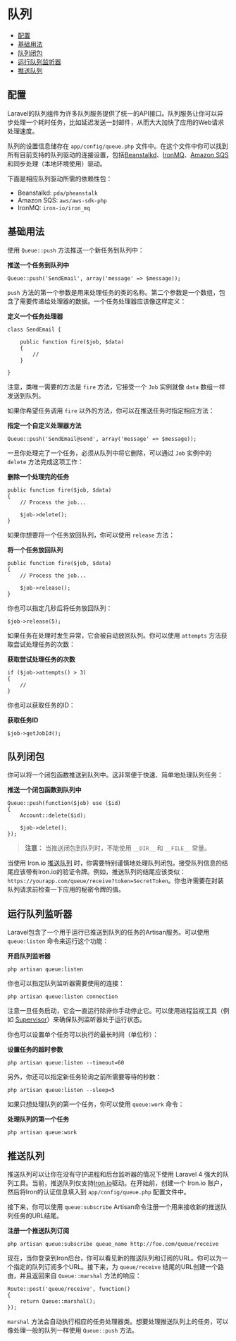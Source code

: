 # 队列

- [配置](#configuration)
- [基础用法](#basic-usage)
- [队列闭包](#queueing-closures)
- [运行队列监听器](#running-the-queue-listener)
- [推送队列](#push-queues)

<a name="configuration"></a>
## 配置

Laravel的队列组件为许多队列服务提供了统一的API接口。队列服务让你可以异步处理一个耗时任务，比如延迟发送一封邮件，从而大大加快了应用的Web请求处理速度。

队列的设置信息储存在 `app/config/queue.php` 文件中。在这个文件中你可以找到所有目前支持的队列驱动的连接设置，包括[Beanstalkd](http://kr.github.com/beanstalkd)、[IronMQ](http://iron.io)、[Amazon SQS](http://aws.amazon.com/sqs)和同步处理（本地环境使用）驱动。

下面是相应队列驱动所需的依赖性包：

- Beanstalkd: `pda/pheanstalk`
- Amazon SQS: `aws/aws-sdk-php`
- IronMQ: `iron-io/iron_mq`

<a name="basic-usage"></a>
## 基础用法

使用 `Queue::push` 方法推送一个新任务到队列中：

**推送一个任务到队列中**

	Queue::push('SendEmail', array('message' => $message));

`push` 方法的第一个参数是用来处理任务的类的名称。第二个参数是一个数组，包含了需要传递给处理器的数据。一个任务处理器应该像这样定义：

**定义一个任务处理器**

	class SendEmail {

		public function fire($job, $data)
		{
			//
		}

	}

注意，类唯一需要的方法是 `fire` 方法，它接受一个 `Job` 实例就像 `data` 数组一样发送到队列。

如果你希望任务调用 `fire` 以外的方法，你可以在推送任务时指定相应方法：

**指定一个自定义处理器方法**

	Queue::push('SendEmail@send', array('message' => $message));

一旦你处理完了一个任务，必须从队列中将它删除，可以通过 `Job` 实例中的 `delete` 方法完成这项工作：

**删除一个处理完的任务**

	public function fire($job, $data)
	{
		// Process the job...

		$job->delete();
	}

如果你想要将一个任务放回队列，你可以使用 `release` 方法：

**将一个任务放回队列**

	public function fire($job, $data)
	{
		// Process the job...

		$job->release();
	}

你也可以指定几秒后将任务放回队列：

	$job->release(5);

如果任务在处理时发生异常，它会被自动放回队列。你可以使用 `attempts` 方法获取尝试处理任务的次数：

**获取尝试处理任务的次数**

	if ($job->attempts() > 3)
	{
		//
	}

你也可以获取任务的ID：

**获取任务ID**

	$job->getJobId();

<a name="queueing-closures"></a>
## 队列闭包

你可以将一个闭包函数推送到队列中。这非常便于快速、简单地处理队列任务：

**推送一个闭包函数到队列中**

	Queue::push(function($job) use ($id)
	{
		Account::delete($id);

		$job->delete();
	});

> **注意：** 当推送闭包到队列时，不能使用 `__DIR__` 和 `__FILE__` 常量。

当使用 Iron.io [推送队列](#push-queues) 时，你需要特别谨慎地处理队列闭包。接受队列信息的结尾应该带有Iron.io的验证令牌。例如，推送队列的结尾应该类似： `https://yourapp.com/queue/receive?token=SecretToken`。你也许需要在封装队列请求前检查一下应用的秘密令牌的值。

<a name="running-the-queue-listener"></a>
## 运行队列监听器

Laravel包含了一个用于运行已推送到队列的任务的Artisan服务。可以使用 `queue:listen` 命令来运行这个功能：

**开启队列监听器**

	php artisan queue:listen

你也可以指定队列监听器需要使用的连接：

	php artisan queue:listen connection

注意一旦任务启动，它会一直运行除非你手动停止它。可以使用进程监视工具（例如 [Supervisor](http://supervisord.org/)）来确保队列监听器处于运行状态。

你也可以设置单个任务可以执行的最长时间（单位秒）：

**设置任务的超时参数**

	php artisan queue:listen --timeout=60

另外，你还可以指定新任务轮询之前所需要等待的秒数：

	php artisan queue:listen --sleep=5

如果只想处理队列的第一个任务，你可以使用 `queue:work` 命令：

**处理队列的第一个任务**

	php artisan queue:work

<a name="push-queues"></a>
## 推送队列

推送队列可以让你在没有守护进程和后台监听器的情况下使用 Laravel 4 强大的队列工具。当前，推送队列仅支持[Iron.io](http://iron.io)驱动。在开始前，创建一个 Iron.io 账户，然后将Iron的认证信息填入到 `app/config/queue.php` 配置文件中。

接下来，你可以使用 `queue:subscribe` Artisan命令注册一个用来接收新的推送队列任务的URL结尾。

**注册一个推送队列订阅**

	php artisan queue:subscribe queue_name http://foo.com/queue/receive

现在，当你登录到Iron后台，你可以看见新的推送队列和订阅的URL。你可以为一个指定的队列订阅多个URL。接下来，为 `queue/receive` 结尾的URL创建一个路由，并且返回来自 `Queue::marshal` 方法的响应：

	Route::post('queue/receive', function()
	{
		return Queue::marshal();
	});

`marshal` 方法会自动执行相应的任务处理器类。想要处理推送队列上的任务，可以像处理一般的队列一样使用 `Queue::push` 方法。
